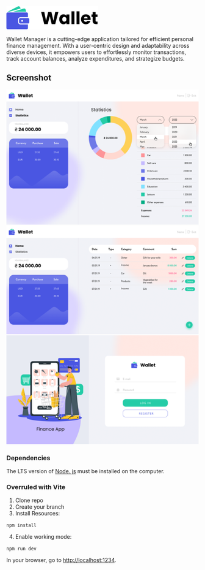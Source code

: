 <img src="https://github.com/damtchorzewski/s7vensurvivors-wallet/blob/main/src/utils/Svg/logo.svg"/>

Wallet Manager is a cutting-edge application tailored for efficient personal finance management. With a user-centric design and adaptability across diverse devices, it empowers users to effortlessly monitor transactions, track account balances, analyze expenditures, and strategize budgets.


## Screenshot

<img src="https://github.com/damtchorzewski/s7vensurvivors-wallet/blob/main/src/utils/stat.png"/>

<img src="https://github.com/damtchorzewski/s7vensurvivors-wallet/blob/main/src/utils/dash.png"/>

<img src="https://github.com/damtchorzewski/s7vensurvivors-wallet/blob/main/src/utils/log.png"/>




### Dependencies

The LTS version of [Node. js](https://nodejs.org/en/) must be installed on the computer.

### Overruled with Vite

1. Clone repo
2. Create your branch
3. Install Resources:

```shell
npm install
```

4. Enable working mode:

```shell
npm run dev
```

In your browser, go to [http://localhost:1234](http://localhost:1234).
